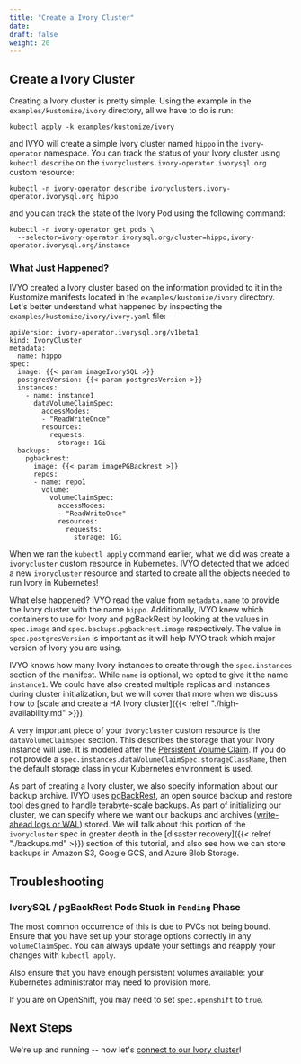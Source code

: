 ```yaml
---
title: "Create a Ivory Cluster"
date:
draft: false
weight: 20
---
```


## Create a Ivory Cluster

Creating a Ivory cluster is pretty simple. Using the example in the `examples/kustomize/ivory` directory, all we have to do is run:

```
kubectl apply -k examples/kustomize/ivory
```

and IVYO will create a simple Ivory cluster named `hippo` in the `ivory-operator` namespace. You can track the status of your Ivory cluster using `kubectl describe` on the `ivoryclusters.ivory-operator.ivorysql.org` custom resource:

```
kubectl -n ivory-operator describe ivoryclusters.ivory-operator.ivorysql.org hippo
```

and you can track the state of the Ivory Pod using the following command:

```
kubectl -n ivory-operator get pods \
  --selector=ivory-operator.ivorysql.org/cluster=hippo,ivory-operator.ivorysql.org/instance
```

### What Just Happened?

IVYO created a Ivory cluster based on the information provided to it in the Kustomize manifests located in the `examples/kustomize/ivory` directory. Let's better understand what happened by inspecting the `examples/kustomize/ivory/ivory.yaml` file:

```
apiVersion: ivory-operator.ivorysql.org/v1beta1
kind: IvoryCluster
metadata:
  name: hippo
spec:
  image: {{< param imageIvorySQL >}}
  postgresVersion: {{< param postgresVersion >}}
  instances:
    - name: instance1
      dataVolumeClaimSpec:
        accessModes:
        - "ReadWriteOnce"
        resources:
          requests:
            storage: 1Gi
  backups:
    pgbackrest:
      image: {{< param imagePGBackrest >}}
      repos:
      - name: repo1
        volume:
          volumeClaimSpec:
            accessModes:
            - "ReadWriteOnce"
            resources:
              requests:
                storage: 1Gi
```

When we ran the `kubectl apply` command earlier, what we did was create a `ivorycluster` custom resource in Kubernetes. IVYO detected that we added a new `ivorycluster` resource and started to create all the objects needed to run Ivory in Kubernetes!

What else happened? IVYO read the value from `metadata.name` to provide the Ivory cluster with the name `hippo`. Additionally, IVYO knew which containers to use for Ivory and pgBackRest by looking at the values in `spec.image` and `spec.backups.pgbackrest.image` respectively. The value in `spec.postgresVersion` is important as it will help IVYO track which major version of Ivory you are using.

IVYO knows how many Ivory instances to create through the `spec.instances` section of the manifest. While `name` is optional, we opted to give it the name `instance1`. We could have also created multiple replicas and instances during cluster initialization, but we will cover that more when we discuss how to [scale and create a HA Ivory cluster]({{< relref "./high-availability.md" >}}).

A very important piece of your `ivorycluster` custom resource is the `dataVolumeClaimSpec` section. This describes the storage that your Ivory instance will use. It is modeled after the [Persistent Volume Claim](https://kubernetes.io/docs/concepts/storage/persistent-volumes/). If you do not provide a `spec.instances.dataVolumeClaimSpec.storageClassName`, then the default storage class in your Kubernetes environment is used.

As part of creating a Ivory cluster, we also specify information about our backup archive. IVYO uses [pgBackRest](https://pgbackrest.org/), an open source backup and restore tool designed to handle terabyte-scale backups. As part of initializing our cluster, we can specify where we want our backups and archives ([write-ahead logs or WAL](https://www.postgresql.org/docs/current/wal-intro.html)) stored. We will talk about this portion of the `ivorycluster` spec in greater depth in the [disaster recovery]({{< relref "./backups.md" >}}) section of this tutorial, and also see how we can store backups in Amazon S3, Google GCS, and Azure Blob Storage.

## Troubleshooting

### IvorySQL / pgBackRest Pods Stuck in `Pending` Phase

The most common occurrence of this is due to PVCs not being bound. Ensure that you have set up your storage options correctly in any `volumeClaimSpec`. You can always update your settings and reapply your changes with `kubectl apply`.

Also ensure that you have enough persistent volumes available: your Kubernetes administrator may need to provision more.

If you are on OpenShift, you may need to set `spec.openshift` to `true`.


## Next Steps

We're up and running -- now let's [connect to our Ivory cluster](https://github.com/IvorySQL/ivory-operator/blob/master/docs/content/tutorial/connect-cluster.md)!
